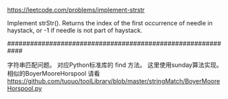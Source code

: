 https://leetcode.com/problems/implement-strstr

Implement strStr(). 
Returns the index of the first occurrence of needle in haystack, or -1 if needle is not part of haystack. 

############################################################

字符串匹配问题。
对应Python标准库的 find 方法。
这里使用sunday算法实现。
相似的BoyerMooreHorspool 请看 https://github.com/tuouo/toolLibrary/blob/master/stringMatch/BoyerMooreHorspool.py